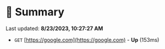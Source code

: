 # 📖 Summary
Last updated: **8/23/2023, 10:27:27 AM**

- `GET` [https://google.com](https://google.com) - **Up** (153ms)
